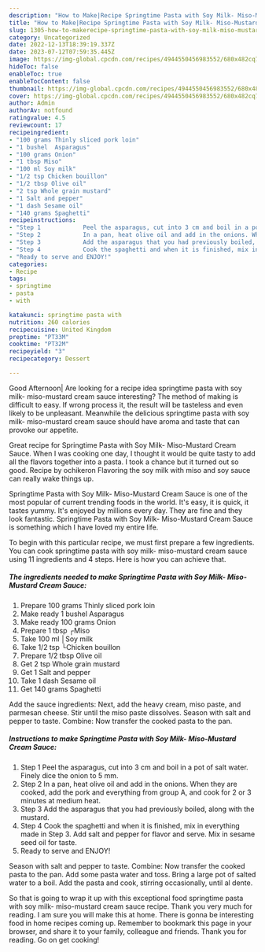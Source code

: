 ```yaml
---
description: "How to Make|Recipe Springtime Pasta with Soy Milk- Miso-Mustard Cream Sauce {That is Simple"
title: "How to Make|Recipe Springtime Pasta with Soy Milk- Miso-Mustard Cream Sauce {That is Simple"
slug: 1305-how-to-makerecipe-springtime-pasta-with-soy-milk-miso-mustard-cream-sauce-that-is-simple
category: Uncategorized
date: 2022-12-13T18:39:19.337Z
date: 2023-07-12T07:59:35.445Z
image: https://img-global.cpcdn.com/recipes/4944550456983552/680x482cq70/springtime-pasta-with-soy-milk-miso-mustard-cream-sauce-recipe-main-photo.jpg
hideToc: false
enableToc: true
enableTocContent: false
thumbnail: https://img-global.cpcdn.com/recipes/4944550456983552/680x482cq70/springtime-pasta-with-soy-milk-miso-mustard-cream-sauce-recipe-main-photo.jpg
cover: https://img-global.cpcdn.com/recipes/4944550456983552/680x482cq70/springtime-pasta-with-soy-milk-miso-mustard-cream-sauce-recipe-main-photo.jpg
author: Admin
authorAv: notfound
ratingvalue: 4.5
reviewcount: 17
recipeingredient:
- "100 grams Thinly sliced pork loin"
- "1 bushel  Asparagus"
- "100 grams Onion"
- "1 tbsp Miso"
- "100 ml Soy milk"
- "1/2 tsp Chicken bouillon"
- "1/2 tbsp Olive oil"
- "2 tsp Whole grain mustard"
- "1 Salt and pepper"
- "1 dash Sesame oil"
- "140 grams Spaghetti"
recipeinstructions:
- "Step 1            Peel the asparagus, cut into 3 cm and boil in a pot of salt water. Finely dice the onion to 5 mm."
- "Step 2            In a pan, heat olive oil and add in the onions. When they are cooked, add the pork and everything from group A, and cook for 2 or 3 minutes at medium heat."
- "Step 3            Add the asparagus that you had previously boiled, along with the mustard."
- "Step 4            Cook the spaghetti and when it is finished, mix in everything made in Step 3. Add salt and pepper for flavor and serve. Mix in sesame seed oil for taste."
- "Ready to serve and ENJOY!"
categories:
- Recipe
tags:
- springtime
- pasta
- with

katakunci: springtime pasta with 
nutrition: 260 calories
recipecuisine: United Kingdom
preptime: "PT33M"
cooktime: "PT32M"
recipeyield: "3"
recipecategory: Dessert

---
```



Good Afternoon| Are looking for a recipe idea springtime pasta with soy milk- miso-mustard cream sauce interesting? The method of making is difficult to easy. If wrong process it, the result will be tasteless and even likely to be unpleasant. Meanwhile the delicious springtime pasta with soy milk- miso-mustard cream sauce should have aroma and taste that can provoke our appetite.





Great recipe for Springtime Pasta with Soy Milk- Miso-Mustard Cream Sauce. When I was cooking one day, I thought it would be quite tasty to add all the flavors together into a pasta. I took a chance but it turned out so good. Recipe by ochikeron Flavoring the soy milk with miso and soy sauce can really wake things up.

Springtime Pasta with Soy Milk- Miso-Mustard Cream Sauce is one of the most popular of current trending foods in the world. It's easy, it is quick, it tastes yummy. It's enjoyed by millions every day. They are fine and they look fantastic. Springtime Pasta with Soy Milk- Miso-Mustard Cream Sauce is something which I have loved my entire life.


To begin with this particular recipe, we must first prepare a few ingredients. You can cook springtime pasta with soy milk- miso-mustard cream sauce using 11 ingredients and 4 steps. Here is how you can achieve that.

<!--inarticleads1-->

##### The ingredients needed to make Springtime Pasta with Soy Milk- Miso-Mustard Cream Sauce:

1. Prepare 100 grams Thinly sliced pork loin
1. Make ready 1 bushel  Asparagus
1. Make ready 100 grams Onion
1. Prepare 1 tbsp ┌Miso
1. Take 100 ml │Soy milk
1. Take 1/2 tsp └Chicken bouillon
1. Prepare 1/2 tbsp Olive oil
1. Get 2 tsp Whole grain mustard
1. Get 1 Salt and pepper
1. Take 1 dash Sesame oil
1. Get 140 grams Spaghetti


Add the sauce ingredients: Next, add the heavy cream, miso paste, and parmesan cheese. Stir until the miso paste dissolves. Season with salt and pepper to taste. Combine: Now transfer the cooked pasta to the pan. 

<!--inarticleads2-->

##### Instructions to make Springtime Pasta with Soy Milk- Miso-Mustard Cream Sauce:

1. Step 1            Peel the asparagus, cut into 3 cm and boil in a pot of salt water. Finely dice the onion to 5 mm.
1. Step 2            In a pan, heat olive oil and add in the onions. When they are cooked, add the pork and everything from group A, and cook for 2 or 3 minutes at medium heat.
1. Step 3            Add the asparagus that you had previously boiled, along with the mustard.
1. Step 4            Cook the spaghetti and when it is finished, mix in everything made in Step 3. Add salt and pepper for flavor and serve. Mix in sesame seed oil for taste.
1. Ready to serve and ENJOY!

Season with salt and pepper to taste. Combine: Now transfer the cooked pasta to the pan. Add some pasta water and toss. Bring a large pot of salted water to a boil. Add the pasta and cook, stirring occasionally, until al dente. 

So that is going to wrap it up with this exceptional food springtime pasta with soy milk- miso-mustard cream sauce recipe. Thank you very much for reading. I am sure you will make this at home. There is gonna be interesting food in home recipes coming up. Remember to bookmark this page in your browser, and share it to your family, colleague and friends. Thank you for reading. Go on get cooking!
